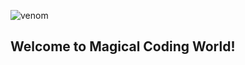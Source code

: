 
![venom](https://capsule-render.vercel.app/api?type=venom&height=200&text=Magical%20Coding%20World!&fontSize=60&color=0:8871e5,100:b678c4&stroke=b678c4)
## Welcome to Magical Coding World!
